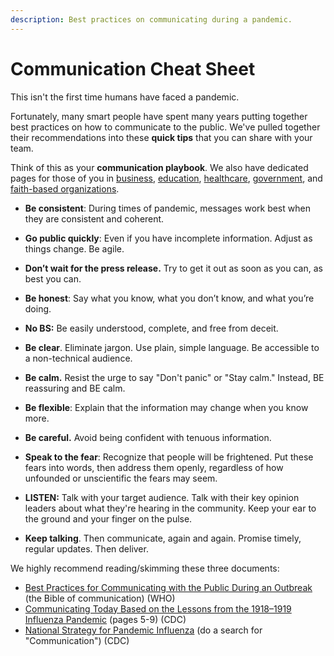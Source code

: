 ```yaml
---
description: Best practices on communicating during a pandemic.
---
```


# Communication Cheat Sheet

This isn't the first time humans have faced a pandemic.

Fortunately, many smart people have spent many years putting together best practices on how to communicate to the public. We've pulled together their recommendations into these **quick tips** that you can share with your team. 

Think of this as your **communication playbook**. We also have dedicated pages for those of you in [business](best-practices-for-business.md), [education](best-practices-for-education.md), [healthcare](best-practices-for-healthcare.md), [government](best-practices-for-government.md), and [faith-based organizations](best-practices-for-churches.md).

* **Be consistent**: During times of pandemic, messages work best when they are consistent and coherent. 
* **Go public quickly**: Even if you have incomplete information. Adjust as things change. Be agile.
* **Don’t wait for the press release.** Try to get it out as soon as you can, as best you can.
* **Be honest**: Say what you know, what you don’t know, and what you’re doing. 
* **No BS:** Be easily understood, complete, and free from deceit.
* **Be clear**. Eliminate jargon. Use plain, simple language. Be accessible to a non-technical audience.
* **Be calm.** Resist the urge to say "Don't panic" or "Stay calm." Instead, BE reassuring and BE calm.
* **Be flexible**: Explain that the information may change when you know more.
* **Be careful.** Avoid being confident with tenuous information. 
* **Speak to the fear**: Recognize that people will be frightened. Put these fears into words, then address them openly, regardless of how unfounded or unscientific the fears may seem.
* **LISTEN:** Talk with your target audience. Talk with their key opinion leaders about what they're hearing in the community. Keep your ear to the ground and your finger on the pulse. 
* **Keep talking**. Then communicate, again and again. Promise timely, regular   updates. Then deliver.

We highly recommend reading/skimming these three documents:

* [Best Practices for Communicating with the Public During an Outbreak](https://www.who.int/csr/resources/publications/WHO_CDS_2005_32/en/) \(the Bible of communication\) \(WHO\)
* [Communicating Today Based on the Lessons from the 1918–1919 Influenza Pandemic](https://www.cdc.gov/flu/pandemic-resources/pdf/workshop.pdf) \(pages 5-9\) \(CDC\)
* [National Strategy for Pandemic Influenza](https://www.cdc.gov/flu/pandemic-resources/pdf/pandemic-influenza-strategy-2005.pdf) \(do a search for "Communication"\) \(CDC\)

